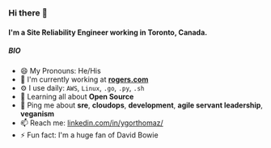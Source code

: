 ### Hi there 👋

#### I'm a Site Reliability Engineer working in Toronto, Canada.

##### BIO

- 😄 My Pronouns: He/His
- 🏢 I'm currently working at **[rogers.com](https://www.rogers.com)**
- ⚙️ I use daily: `AWS`, `Linux`, `.go`, `.py`, `.sh`
- 🌱 Learning all about **Open Source**
- 💬 Ping me about **sre**, **cloudops**, **development**, **agile servant leadership**, **veganism**
- 📫 Reach me: [linkedin.com/in/ygorthomaz/](https://www.linkedin.com/in/ygorthomaz/)
- ⚡️ Fun fact: I'm a huge fan of David Bowie
